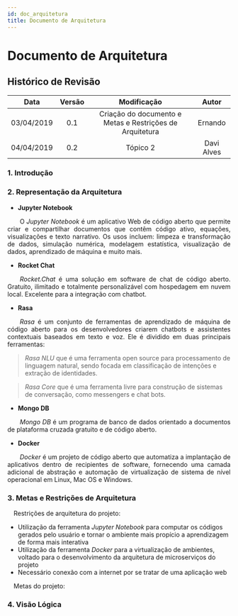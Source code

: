 ```yaml
---
id: doc_arquitetura
title: Documento de Arquitetura
---
```


# Documento de Arquitetura

## Histórico de Revisão

| **Data** | **Versão** | **Modificação** | **Autor** |
| :------: | :--------: | :-------------: | :-------: |
| 03/04/2019 | 0.1 | Criação do documento e Metas e Restrições de Arquitetura | Ernando |
| 04/04/2019 | 0.2 | Tópico 2 | Davi Alves |

### 1. Introdução

### 2. Representação da Arquitetura

* **Jupyter Notebook**      

<p style="text-align:justify">&emsp;&emsp;O <i>Jupyter Notebook</i> é um aplicativo Web de código aberto que permite criar e compartilhar documentos que contêm código ativo, equações, visualizações e texto narrativo. Os usos   incluem: limpeza e transformação de dados, simulação numérica, modelagem estatística, visualização de dados, aprendizado de máquina e muito mais.</p> 

* **Rocket Chat**     

<p style="text-align:justify">&emsp;&emsp;<i>Rocket.Chat</i> é uma solução em software de chat de código aberto. Gratuito, ilimitado e totalmente personalizável com hospedagem em nuvem local. Excelente para a integração com chatbot.</p>

* **Rasa**     

<p style="text-align:justify">&emsp;&emsp;<i>Rasa</i> é um conjunto de ferramentas de aprendizado de máquina de código aberto para os desenvolvedores criarem chatbots e assistentes contextuais baseados em texto e voz.
Ele é dividido em duas principais ferramentas:

><i>Rasa NLU</i> que é uma ferramenta open source para processamento de linguagem natural, sendo focada em classificação de intenções e extração de identidades.

><i>Rasa Core</i> que é uma              ferramenta livre para construção de sistemas de conversação, como messengers e chat bots.</p>

* **Mongo DB**        

<p style="text-align:justify">&emsp;&emsp;<i>Mongo DB</i> é um programa de banco de dados orientado a documentos de plataforma cruzada gratuito e de código aberto. </p>


* **Docker**

<p style="text-align:justify">&emsp;&emsp;<i>Docker</i> é um projeto de código aberto que automatiza a implantação de aplicativos dentro de recipientes de software, fornecendo uma camada adicional de abstração e automação de virtualização de sistema de nível operacional em Linux, Mac OS e Windows.</p>

### 3. Metas e Restrições de Arquitetura
<p>&emsp;Restrições de arquitetura do projeto:</p>

<ul>

<li>Utilização da ferramenta <i>Jupyter Notebook</i> para computar os códigos gerados pelo usuário e tornar o ambiente mais propício a aprendizagem de forma mais interativa</li>
<li>Utilização da ferramenta <i>Docker</i> para a virtualização de ambientes, voltado para o desenvolvimento da arquitetura de microserviços do projeto</li>
<li>Necessário conexão com a internet por se tratar de uma aplicação web</li>

</ul>

<p>&emsp;Metas do projeto:</p>

<ul>

</ul>


### 4. Visão Lógica 